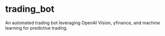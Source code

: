 # trading_bot
An automated trading bot leveraging OpenAI Vision, yfinance, and machine learning for predictive trading.
